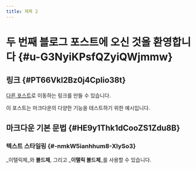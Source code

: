 ```yaml
---
title: 제목 2
---
```


# 두 번째 블로그 포스트에 오신 것을 환영합니다 {#u-G3NyiKPsfQZyiQWjmmw}

<WebImage alt="테스트 이미지" width="680" height="590" src="https://res.cloudinary.com/dykp9yauv/image/upload/v1753871059/justWalkOut_knb7po.jpg"></WebImage>

## 링크 {#PT66VkI2Bz0j4Cplio38t}

[다른 포스트](/posts/test-post)로 이동하는 링크를 만들 수 있습니다.

이 포스트는 마크다운의 다양한 기능을 테스트하기 위한 예시입니다.

## 마크다운 기본 문법 {#HE9y1Thk1dCooZS1Zdu8B}

### 텍스트 스타일링 {#-nmkW5ianhhum8-XlySo3}

_이탤릭체_와 **볼드체**, 그리고 _**이탤릭 볼드체**_를 사용할 수 있습니다.
